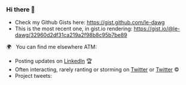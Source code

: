### Hi there 👋

- Check my Github Gists here: https://gist.github.com/le-dawg
- This is the most recent one, in gist.io rendering: https://gist.io/@le-dawg/32960d2df31ca219a2f98b8c95b7be89

🌍 &nbsp; You can find me elsewhere ATM: 
<!--- Sharing what I learn at [Nucks.co](https://nucks.co) ✍️  -->
- Posting updates on [LinkedIn](https://linkedin.com/in/dhoracy) 🏆  
- Often interacting, rarely ranting or storming on [Twitter](https://twitter.com/https://twitter.com/0xdawg_) or [Twitter](https://twitter.com/https://twitter.com/d8adawg) ©  
- Project tweets: 

<!--


Here's a short history of what I've been working on the past few years:

**2017-2018**: I worked with a great team to give SMB's access to data like never before at [Grow.com](https://grow.com). <br/>
**2018-2020**: I co-founded a SaaS startup, [Unbird](https://unbird.com), and led a small team to create a tool for product managers to analyze feedback so they could know what to build, better understand their customers, and have data to back up their decisions. <br/>
**2020**: I'm working with an amazing team to build the world's best no-code platform—[Adalo](https://adalo.com). Check it out! <br/>

*And the best is yet to come.*

**le-dawg/le-dawg** is a ✨ _special_ ✨ repository because its `README.md` (this file) appears on your GitHub profile.

Here are some ideas to get you started:

- 🔭 I’m currently working on ...
- 🌱 I’m currently learning Agent-based Simulation and its relation ship with closed-form analytial models as known in Control Systems, (Deep) RL, Cybernetics, (Associative) Economics, 
- 👯 I’m looking to collaborate on ...
- 🤔 I’m looking for help with ...
- 💬 Ask me about TPM, Embodied Congition, Cognitive Science, VR, Machine Learning: , Design Thinking applied to Complex Systems Engineering, Programmable Economies and technical Neurohacking. Everything else is noise. 
- 📫 How to reach me: github@0xdawg.com
- 😄 Pronouns: dawg, always. If your religion forbids that, use "he/him/his". You asked...
- ⚡ Fun fact: ...
-->
